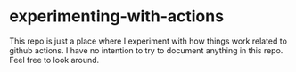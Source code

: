 # experimenting-with-actions

This repo is just a place where I experiment with how things work related to github actions. I have no intention to try to document anything in this repo.  Feel free to look around.

